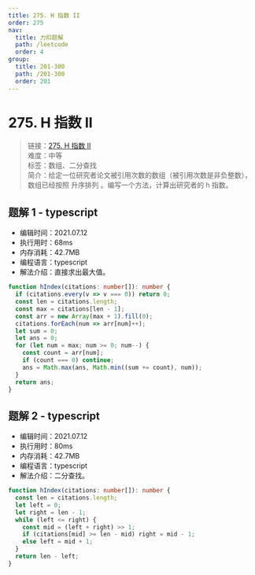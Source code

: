 ```yaml
---
title: 275. H 指数 II
order: 275
nav:
  title: 力扣题解
  path: /leetcode
  order: 4
group:
  title: 201-300
  path: /201-300
  order: 201
---
```


# 275. H 指数 II

> 链接：[275. H 指数 II](https://leetcode-cn.com/problems/h-index-ii/)  
> 难度：中等  
> 标签：数组、二分查找  
> 简介：给定一位研究者论文被引用次数的数组（被引用次数是非负整数），数组已经按照 升序排列 。编写一个方法，计算出研究者的 h 指数。

## 题解 1 - typescript

- 编辑时间：2021.07.12
- 执行用时：68ms
- 内存消耗：42.7MB
- 编程语言：typescript
- 解法介绍：直接求出最大值。

```typescript
function hIndex(citations: number[]): number {
  if (citations.every(v => v === 0)) return 0;
  const len = citations.length;
  const max = citations[len - 1];
  const arr = new Array(max + 1).fill(0);
  citations.forEach(num => arr[num]++);
  let sum = 0;
  let ans = 0;
  for (let num = max; num >= 0; num--) {
    const count = arr[num];
    if (count === 0) continue;
    ans = Math.max(ans, Math.min((sum += count), num));
  }
  return ans;
}
```

## 题解 2 - typescript

- 编辑时间：2021.07.12
- 执行用时：80ms
- 内存消耗：42.7MB
- 编程语言：typescript
- 解法介绍：二分查找。

```typescript
function hIndex(citations: number[]): number {
  const len = citations.length;
  let left = 0;
  let right = len - 1;
  while (left <= right) {
    const mid = (left + right) >> 1;
    if (citations[mid] >= len - mid) right = mid - 1;
    else left = mid + 1;
  }
  return len - left;
}
```
